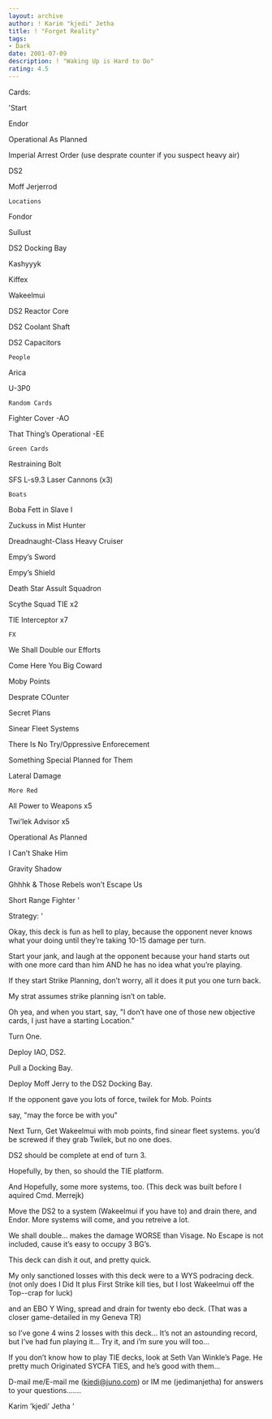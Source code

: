 ```yaml
---
layout: archive
author: ! Karim "kjedi" Jetha
title: ! "Forget Reality"
tags:
- Dark
date: 2001-07-09
description: ! "Waking Up is Hard to Do"
rating: 4.5
---
```

Cards: 

'Start

Endor

Operational As Planned

Imperial Arrest Order (use desprate counter if you suspect heavy air)

DS2

Moff Jerjerrod


	Locations

Fondor

Sullust

DS2 Docking Bay

Kashyyyk

Kiffex

Wakeelmui

DS2 Reactor Core

DS2 Coolant Shaft

DS2 Capacitors


	People

Arica

U-3P0


	Random Cards

Fighter Cover -AO

That Thing’s Operational -EE


	Green Cards

Restraining Bolt

SFS L-s9.3 Laser Cannons (x3)


	Boats

Boba Fett in Slave I

Zuckuss in Mist Hunter

Dreadnaught-Class Heavy Cruiser

Empy’s Sword

Empy’s Shield

Death Star Assult Squadron

Scythe Squad TIE x2

TIE Interceptor x7


	FX

We Shall Double our Efforts

Come Here You Big Coward

Moby Points

Desprate COunter

Secret Plans

Sinear Fleet Systems

There Is No Try/Oppressive Enforecement

Something Special Planned for Them

Lateral Damage


	More Red

All Power to Weapons x5

Twi’lek Advisor x5

Operational As Planned

I Can’t Shake Him

Gravity Shadow

Ghhhk & Those Rebels won’t Escape Us

Short Range Fighter '

Strategy: '

 
Okay, this deck is fun as hell to play, because the opponent never knows what your doing until they’re taking 10-15 damage per turn.


Start your jank, and laugh at the opponent because your hand starts out with one more card than him AND he has no idea what you’re playing.

If they start Strike Planning, don’t worry, all it does it put you one turn back.

My strat assumes strike planning isn’t on table.


Oh yea, and when you start, say, "I don’t have one of those new objective cards, I just have a starting Location." 


Turn One.

Deploy IAO, DS2.

Pull a Docking Bay.

Deploy Moff Jerry to the DS2 Docking Bay.

If the opponent gave you lots of force, twilek for Mob. Points

say, "may the force be with you"


Next Turn, Get Wakeelmui with mob points, find sinear fleet systems.  you’d be screwed if they grab Twilek, but no one does.


DS2 should be complete at end of turn 3.  

Hopefully, by then, so should the TIE platform.

And Hopefully, some more systems, too. (This deck was built before I aquired Cmd. Merrejk)


Move the DS2 to a system (Wakeelmui if you have to) and drain there, and Endor.  More systems will come, and you retreive a lot.

We shall double... makes the damage WORSE than Visage.  No Escape is not included, cause it’s easy to occupy 3 BG’s.

This deck can dish it out, and pretty quick.


My only sanctioned losses with this deck were to a WYS podracing deck. (not only does I Did It plus First Strike kill ties, but I lost Wakeelmui off the Top--crap for luck)

and an EBO Y Wing, spread and drain for twenty ebo deck.  (That was a closer game-detailed in my Geneva TR)

so I’ve gone 4 wins 2 losses with this deck... It’s not an astounding record, but I’ve had fun playing it... Try it, and i’m sure you will too...


If you don’t know how to play TIE decks, look at Seth Van Winkle’s Page.  He pretty much Originated SYCFA TIES, and he’s good with them...


D-mail me/E-mail me (kjedi@juno.com) or IM me (jedimanjetha) for answers to your questions.......


Karim ’kjedi’ Jetha '